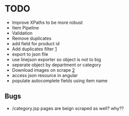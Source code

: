 TODO
=======
* Improve XPaths to be more robust
* Item Pipeline
 * Validation
* Remove duplicates
 * add field for product id
 * Add duplicates filter [1](http://doc.scrapy.org/en/latest/topics/item-pipeline.html#duplicates-filter "Scrapy Docs")
* export to json file
 * use linejson exporter so object is not to big
 * seperate object by department or category
* Download images on scrape [2](http://doc.scrapy.org/en/latest/topics/images.html "Scrapy Docs")
* access json resource in angular
* populate autocomplete fields using item name

Bugs
-----------
* /category.jsp pages are beign scraped as well? why??